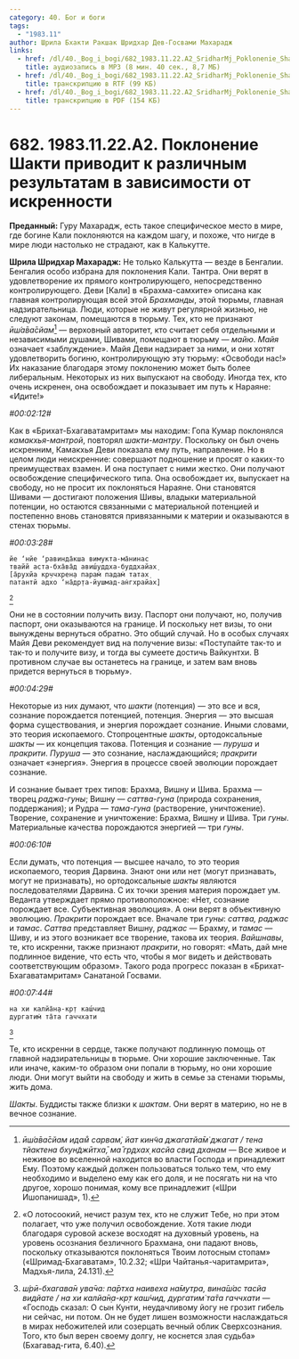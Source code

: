 ```yaml
---
category: 40. Бог и боги
tags:
  - "1983.11"
author: Шрила Бхакти Ракшак Шридхар Дев-Госвами Махарадж
links:
  - href: /dl/40._Bog_i_bogi/682_1983.11.22.A2_SridharMj_Poklonenie_Shakti_privodit_k_razlichnym_rezultatam_v_zavisimosti_ot_iskrennosti.mp3
    title: аудиозапись в MP3 (8 мин. 40 сек., 8,7 МБ)
  - href: /dl/40._Bog_i_bogi/682_1983.11.22.A2_SridharMj_Poklonenie_Shakti_privodit_k_razlichnym_rezultatam_v_zavisimosti_ot_iskrennosti.rtf
    title: транскрипцию в RTF (99 КБ)
  - href: /dl/40._Bog_i_bogi/682_1983.11.22.A2_SridharMj_Poklonenie_Shakti_privodit_k_razlichnym_rezultatam_v_zavisimosti_ot_iskrennosti.pdf
    title: транскрипцию в PDF (154 КБ)
---
```


# 682. 1983.11.22.A2. Поклонение Шакти приводит к различным результатам в зависимости от искренности

**Преданный:** Гуру Махарадж, есть такое специфическое место в мире, где богине Кали поклоняются на каждом шагу, и похоже, что нигде в мире люди настолько не страдают, как в Калькутте.

**Шрила Шридхар Махарадж:** Не только Калькутта — везде в Бенгалии. Бенгалия особо избрана для поклонения Кали. Тантра. Они верят в удовлетворение их прямого контролирующего, непосредственно контролирующего. Деви [Кали] в «Брахма-самхите» описана как главная контролирующая всей этой *Брахманды*, этой тюрьмы, главная надзирательница. Люди, которые не живут регулярной жизнью, не следуют законам, помещаются в тюрьму. Тех, кто не признают *ӣш́а̄ва̄сйам*[^_ftn1] — верховный авторитет, кто считает себя отдельными и независимыми душами, Шивами, помещают в тюрьму — *майю*. *Майя* означает «заблуждение». Майя Деви надзирает за ними, и они хотят удовлетворить богиню, контролирующую эту тюрьму: «Освободи нас!» Их наказание благодаря этому поклонению может быть более либеральным. Некоторых из них выпускают на свободу. Иногда тех, кто очень искренен, она освобождает и показывает им путь к Нараяне: «Идите!»

*#00:02:12#*

Как в «Брихат-Бхагаватамритам» мы находим: Гопа Кумар поклонялся *камакхья-мантрой*, повторял *шакти-мантру*. Поскольку он был очень искренним, Камакхья Деви показала ему путь, направление. Но в целом люди неискренние: совершают подношение и просят о каких-то преимуществах взамен. И она поступает с ними жестко. Они получают освобождение специфического типа. Она освобождает их, выпускает на свободу, но не просит их поклоняться Нараяне. Они становятся Шивами — достигают положения Шивы, владыки материальной потенции, но остаются связанными с материальной потенцией и постепенно вновь становятся привязанными к материи и оказываются в стенах тюрьмы.

*#00:03:28#*

    йе ‘нйе ‘равинда̄кша вимукта-ма̄нинас
    твайй аста-бха̄ва̄д авиш́уддха-буддхайах̣
    [а̄рухйа кр̣ччхрен̣а парам̇ падам̇ татах̣
    патантй адхо ‘на̄др̣та-йушмад-ан̇гхрайах̣]
[^_ftn2]

Они не в состоянии получить визу. Паспорт они получают, но, получив паспорт, они оказываются на границе. И поскольку нет визы, то они вынуждены вернуться обратно. Это общий случай. Но в особых случаях Майя Деви рекомендует вид на получение визы: «Поступайте так-то и так-то и получите визу, и тогда вы сумеете достичь Вайкунтхи. В противном случае вы останетесь на границе, и затем вам вновь придется вернуться в тюрьму».

*#00:04:29#*

Некоторые из них думают, что *шакти* (потенция) — это все и вся, сознание порождается потенцией, потенция. Энергия — это высшая форма существования, и энергия порождает сознание. Иными словами, это теория ископаемого. Стопроцентные *шакты*, ортодоксальные *шакты* — их концепция такова. Потенция и сознание — *пуруша* и *пракрити*. *Пуруша* — это сознание, наслаждающийся; *пракрити* означает «энергия». Энергия в процессе своей эволюции порождает сознание.

И сознание бывает трех типов: Брахма, Вишну и Шива. Брахма — творец *раджа-гуны*; Вишну — *саттва-гуна* (природа сохранения, поддержания); и Рудра — *тама-гуна* (растворение, уничтожение). Творение, сохранение и уничтожение: Брахма, Вишну и Шива. Три *гуны*. Материальные качества порождаются энергией — три *гуны*.

*#00:06:10#*

Если думать, что потенция — высшее начало, то это теория ископаемого, теория Дарвина. Знают они или нет (могут признавать, могут не признавать), но ортодоксальные *шакты* являются последователями Дарвина. С их точки зрения материя порождает ум. Веданта утверждает прямо противоположное: «Нет, сознание порождает все. Субъективная эволюция». А они верят в объективную эволюцию. *Пракрити* порождает все. Вначале три *гуны*: *саттва, раджас* и *тамас*. *Саттва* представляет Вишну, *раджас* — Брахму, и *тамас* — Шиву, и из этого возникает все творение, такова их теория. *Вайшнавы*, те, кто искренни, также признают *пракрити*, но говорят: «Мать, дай мне подлинное видение, что есть что, чтобы я мог видеть и действовать соответствующим образом». Такого рода прогресс показан в «Брихат-Бхагаватамритам» Санатаной Госвами.

*#00:07:44#*

    на хи калйа̄н̣а-кр̣т каш́чид
    дургатим̇ та̄та гаччхати
[^_ftn3]

Те, кто искренни в сердце, также получают подлинную помощь от главной надзирательницы в тюрьме. Они хорошие заключенные. Так или иначе, каким-то образом они попали в тюрьму, но они хорошие люди. Они могут выйти на свободу и жить в семье за стенами тюрьмы, жить дома.

*Шакты*. Буддисты также близки к *шактам*. Они верят в материю, но не в вечное сознание.



[^_ftn1]: *ӣш́а̄ва̄сйам идам̐ сарвам̇, йат кин̃ча джагатйа̄м̇ джагат / тена тйактена бхун̃джӣтха̄, ма̄ гр̣дхах̣ касйа свид дханам* — Все живое и неживое во вселенной находится во власти Господа и принадлежит Ему. Поэтому каждый должен пользоваться только тем, что ему необходимо и выделено ему как его доля, и не посягать ни на что другое, хорошо понимая, кому все принадлежит («Шри Ишопанишад», 1).

[^_ftn2]: «О лотосоокий, нечист разум тех, кто не служит Тебе, но при этом полагает, что уже получил освобождение. Хотя такие люди благодаря суровой аскезе восходят на духовный уровень, на уровень осознания безличного Брахмана, они падают вновь, поскольку отказываются поклоняться Твоим лотосным стопам» («Шримад-Бхагаватам», 10.2.32; «Шри Чайтанья-чаритамрита», Мадхья-лила, 24.131).

[^_ftn3]: *ш́рӣ-бхагава̄н ува̄ча: па̄ртха наивеха на̄мутра, вина̄ш́ас тасйа видйате / на хи калйа̄н̣а-кр̣т каш́чид, дургатим̇ та̄та гаччхати* — «Господь сказал: О сын Кунти, неудачливому йогу не грозит гибель ни сейчас, ни потом. Он не будет лишен возможности наслаждаться в мирах небожителей или созерцать вечный облик Сверхсознания. Того, кто был верен своему долгу, не коснется злая судьба» (Бхагавад-гита, 6.40).

